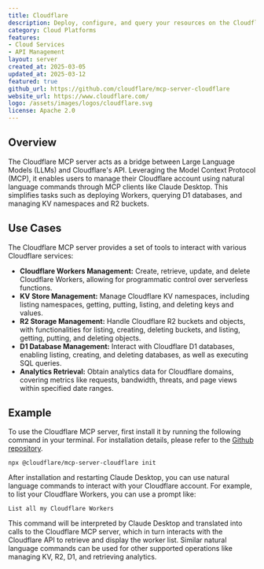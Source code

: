 ```yaml
---
title: Cloudflare
description: Deploy, configure, and query your resources on the Cloudflare developer platform, such as Workers/KV/R2/D1.
category: Cloud Platforms
features:
- Cloud Services
- API Management
layout: server
created_at: 2025-03-05
updated_at: 2025-03-12
featured: true
github_url: https://github.com/cloudflare/mcp-server-cloudflare
website_url: https://www.cloudflare.com/
logo: /assets/images/logos/cloudflare.svg
license: Apache 2.0
---
```


## Overview

The Cloudflare MCP server acts as a bridge between Large Language Models (LLMs) and Cloudflare's API. Leveraging the Model Context Protocol (MCP), it enables users to manage their Cloudflare account using natural language commands through MCP clients like Claude Desktop. This simplifies tasks such as deploying Workers, querying D1 databases, and managing KV namespaces and R2 buckets.

## Use Cases

The Cloudflare MCP server provides a set of tools to interact with various Cloudflare services:

- **Cloudflare Workers Management:** Create, retrieve, update, and delete Cloudflare Workers, allowing for programmatic control over serverless functions.
- **KV Store Management:** Manage Cloudflare KV namespaces, including listing namespaces, getting, putting, listing, and deleting keys and values.
- **R2 Storage Management:** Handle Cloudflare R2 buckets and objects, with functionalities for listing, creating, deleting buckets, and listing, getting, putting, and deleting objects.
- **D1 Database Management:** Interact with Cloudflare D1 databases, enabling listing, creating, and deleting databases, as well as executing SQL queries.
- **Analytics Retrieval:** Obtain analytics data for Cloudflare domains, covering metrics like requests, bandwidth, threats, and page views within specified date ranges.

## Example

To use the Cloudflare MCP server, first install it by running the following command in your terminal. For installation details, please refer to the [Github repository](https://github.com/cloudflare/mcp-server-cloudflare).

    npx @cloudflare/mcp-server-cloudflare init

After installation and restarting Claude Desktop, you can use natural language commands to interact with your Cloudflare account. For example, to list your Cloudflare Workers, you can use a prompt like:

`List all my Cloudflare Workers`

This command will be interpreted by Claude Desktop and translated into calls to the Cloudflare MCP server, which in turn interacts with the Cloudflare API to retrieve and display the worker list. Similar natural language commands can be used for other supported operations like managing KV, R2, D1, and retrieving analytics.
